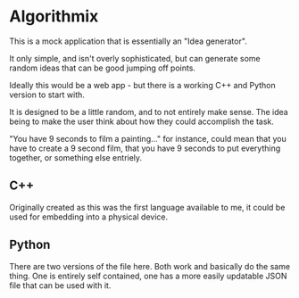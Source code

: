 # Algorithmix

This is a mock application that is essentially an "Idea generator".

It only simple, and isn't overly sophisticated, but can generate some random ideas that can be good jumping off points.

Ideally this would be a web app - but there is a working C++ and Python version to start with.

It is designed to be a little random, and to not entirely make sense. The idea being to make the user think about how they could accomplish the task.

"You have 9 seconds to film a painting..." for instance, could mean that you have to create a 9 second film, that you have 9 seconds to put everything together, or something else entriely.

## C++
Originally created as this was the first language available to me, it could be used for embedding into a physical device.

## Python
There are two versions of the file here. Both work and basically do the same thing. One is entirely self contained, one has a more easily updatable JSON file that can be used with it.
